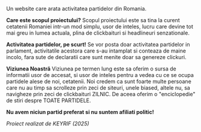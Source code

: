 Un website care arata activitatea partidelor din Romania. 

**Care este scopul proiectului?**
Scopul proiectului este sa tina la curent cetatenii Romaniei intr-un mod simplu, usor de inteles, lucru care devine tot mai greu in lumea actuala, plina de clickbaituri si headlineuri senzationale.

**Activitatea partidelor, pe scurt!**
Se vor posta doar activitatea partidelor in parlament, activitatile acestora care s-au intamplat si conteaza de maine incolo, fara sute de declaratii care sunt menite doar sa genereze clickuri.

**Viziunea Noastră**
Viziunea pe termen lung este sa oferim o sursa de informatii usor de accesat, si usor de inteles pentru a vedea cu ce se ocupa partidele alese de noi, cetatenii.
Noi credem ca sunt foarte multe persoane care nu au timp sa scrolleze prin zeci de siteuri, unele biased, altele nu, sa navigheze prin zeci de clickbaituri ZILNIC.
De aceea oferim o "enciclopedie" de stiri despre TOATE PARTIDELE.

**Nu avem niciun partid preferat si nu suntem afiliati politic!**


*Proiect realizat de KEYRIF (2025)*
